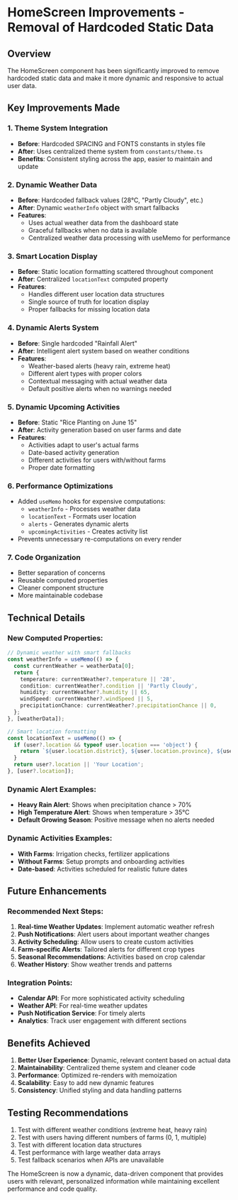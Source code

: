 # HomeScreen Improvements - Removal of Hardcoded Static Data

## Overview
The HomeScreen component has been significantly improved to remove hardcoded static data and make it more dynamic and responsive to actual user data.

## Key Improvements Made

### 1. **Theme System Integration**
- **Before**: Hardcoded SPACING and FONTS constants in styles file
- **After**: Uses centralized theme system from `constants/theme.ts`
- **Benefits**: Consistent styling across the app, easier to maintain and update

### 2. **Dynamic Weather Data**
- **Before**: Hardcoded fallback values (28°C, "Partly Cloudy", etc.)
- **After**: Dynamic `weatherInfo` object with smart fallbacks
- **Features**:
  - Uses actual weather data from the dashboard state
  - Graceful fallbacks when no data is available
  - Centralized weather data processing with useMemo for performance

### 3. **Smart Location Display**
- **Before**: Static location formatting scattered throughout component
- **After**: Centralized `locationText` computed property
- **Features**:
  - Handles different user location data structures
  - Single source of truth for location display
  - Proper fallbacks for missing location data

### 4. **Dynamic Alerts System**
- **Before**: Single hardcoded "Rainfall Alert"
- **After**: Intelligent alert system based on weather conditions
- **Features**:
  - Weather-based alerts (heavy rain, extreme heat)
  - Different alert types with proper colors
  - Contextual messaging with actual weather data
  - Default positive alerts when no warnings needed

### 5. **Dynamic Upcoming Activities**
- **Before**: Static "Rice Planting on June 15" 
- **After**: Activity generation based on user farms and date
- **Features**:
  - Activities adapt to user's actual farms
  - Date-based activity generation
  - Different activities for users with/without farms
  - Proper date formatting

### 6. **Performance Optimizations**
- Added `useMemo` hooks for expensive computations:
  - `weatherInfo` - Processes weather data
  - `locationText` - Formats user location
  - `alerts` - Generates dynamic alerts
  - `upcomingActivities` - Creates activity list
- Prevents unnecessary re-computations on every render

### 7. **Code Organization**
- Better separation of concerns
- Reusable computed properties
- Cleaner component structure
- More maintainable codebase

## Technical Details

### New Computed Properties:
```typescript
// Dynamic weather with smart fallbacks
const weatherInfo = useMemo(() => {
  const currentWeather = weatherData[0];
  return {
    temperature: currentWeather?.temperature || '28',
    condition: currentWeather?.condition || 'Partly Cloudy',
    humidity: currentWeather?.humidity || 65,
    windSpeed: currentWeather?.windSpeed || 5,
    precipitationChance: currentWeather?.precipitationChance || 0,
  };
}, [weatherData]);

// Smart location formatting
const locationText = useMemo(() => {
  if (user?.location && typeof user.location === 'object') {
    return `${user.location.district}, ${user.location.province}, ${user.location.country}`;
  }
  return user?.location || 'Your Location';
}, [user?.location]);
```

### Dynamic Alert Examples:
- **Heavy Rain Alert**: Shows when precipitation chance > 70%
- **High Temperature Alert**: Shows when temperature > 35°C
- **Default Growing Season**: Positive message when no alerts needed

### Dynamic Activities Examples:
- **With Farms**: Irrigation checks, fertilizer applications
- **Without Farms**: Setup prompts and onboarding activities
- **Date-based**: Activities scheduled for realistic future dates

## Future Enhancements

### Recommended Next Steps:
1. **Real-time Weather Updates**: Implement automatic weather refresh
2. **Push Notifications**: Alert users about important weather changes
3. **Activity Scheduling**: Allow users to create custom activities
4. **Farm-specific Alerts**: Tailored alerts for different crop types
5. **Seasonal Recommendations**: Activities based on crop calendar
6. **Weather History**: Show weather trends and patterns

### Integration Points:
- **Calendar API**: For more sophisticated activity scheduling
- **Weather API**: For real-time weather updates
- **Push Notification Service**: For timely alerts
- **Analytics**: Track user engagement with different sections

## Benefits Achieved

1. **Better User Experience**: Dynamic, relevant content based on actual data
2. **Maintainability**: Centralized theme system and cleaner code
3. **Performance**: Optimized re-renders with memoization
4. **Scalability**: Easy to add new dynamic features
5. **Consistency**: Unified styling and data handling patterns

## Testing Recommendations

1. Test with different weather conditions (extreme heat, heavy rain)
2. Test with users having different numbers of farms (0, 1, multiple)
3. Test with different location data structures
4. Test performance with large weather data arrays
5. Test fallback scenarios when APIs are unavailable

The HomeScreen is now a dynamic, data-driven component that provides users with relevant, personalized information while maintaining excellent performance and code quality.
